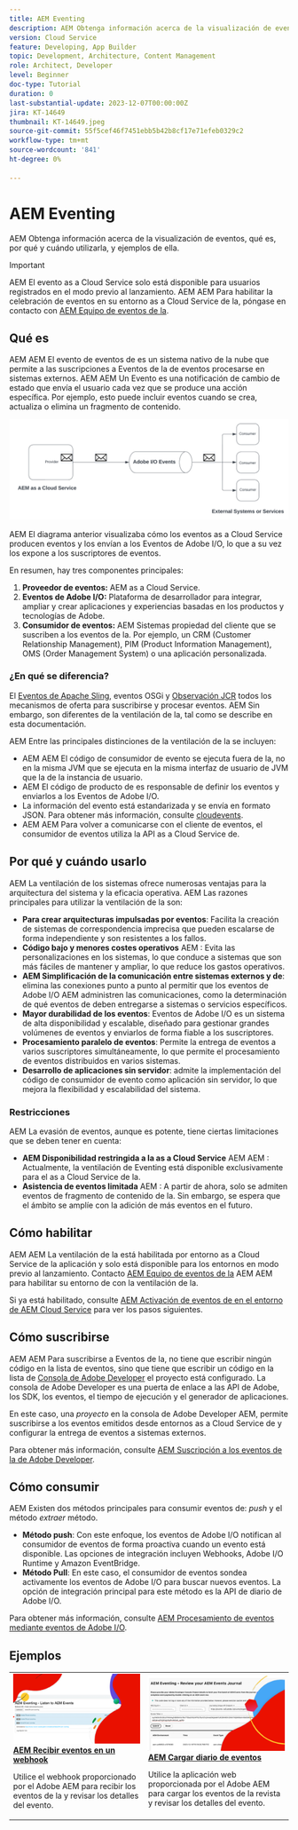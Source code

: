 ```yaml
---
title: AEM Eventing
description: AEM Obtenga información acerca de la visualización de eventos, qué es, por qué y cuándo utilizarla, y ejemplos de ella.
version: Cloud Service
feature: Developing, App Builder
topic: Development, Architecture, Content Management
role: Architect, Developer
level: Beginner
doc-type: Tutorial
duration: 0
last-substantial-update: 2023-12-07T00:00:00Z
jira: KT-14649
thumbnail: KT-14649.jpeg
source-git-commit: 55f5cef46f7451ebb5b42b8cf17e71efeb0329c2
workflow-type: tm+mt
source-wordcount: '841'
ht-degree: 0%

---
```



# AEM Eventing

AEM Obtenga información acerca de la visualización de eventos, qué es, por qué y cuándo utilizarla, y ejemplos de ella.

>[!IMPORTANT]
>
>AEM El evento as a Cloud Service solo está disponible para usuarios registrados en el modo previo al lanzamiento. AEM AEM Para habilitar la celebración de eventos en su entorno as a Cloud Service de la, póngase en contacto con [AEM Equipo de eventos de la](mailto:grp-aem-events@adobe.com).

## Qué es

AEM AEM El evento de eventos de es un sistema nativo de la nube que permite a las suscripciones a Eventos de la de eventos procesarse en sistemas externos. AEM AEM Un Evento es una notificación de cambio de estado que envía el usuario cada vez que se produce una acción específica. Por ejemplo, esto puede incluir eventos cuando se crea, actualiza o elimina un fragmento de contenido.

![AEM Eventing](./assets/aem-eventing.png)

AEM El diagrama anterior visualizaba cómo los eventos as a Cloud Service producen eventos y los envían a los Eventos de Adobe I/O, lo que a su vez los expone a los suscriptores de eventos.

En resumen, hay tres componentes principales:

1. **Proveedor de eventos:** AEM as a Cloud Service.
1. **Eventos de Adobe I/O:** Plataforma de desarrollador para integrar, ampliar y crear aplicaciones y experiencias basadas en los productos y tecnologías de Adobe.
1. **Consumidor de eventos:** AEM Sistemas propiedad del cliente que se suscriben a los eventos de la. Por ejemplo, un CRM (Customer Relationship Management), PIM (Product Information Management), OMS (Order Management System) o una aplicación personalizada.

### ¿En qué se diferencia?

El [Eventos de Apache Sling](https://sling.apache.org/documentation/bundles/apache-sling-eventing-and-job-handling.html), eventos OSGi y [Observación JCR](https://jackrabbit.apache.org/oak/docs/features/observation.html) todos los mecanismos de oferta para suscribirse y procesar eventos. AEM Sin embargo, son diferentes de la ventilación de la, tal como se describe en esta documentación.

AEM Entre las principales distinciones de la ventilación de la se incluyen:

- AEM AEM El código de consumidor de evento se ejecuta fuera de la, no en la misma JVM que se ejecuta en la misma interfaz de usuario de JVM que la de la instancia de usuario.
- AEM El código de producto de es responsable de definir los eventos y enviarlos a los Eventos de Adobe I/O.
- La información del evento está estandarizada y se envía en formato JSON. Para obtener más información, consulte [cloudevents](https://cloudevents.io/).
- AEM AEM Para volver a comunicarse con el cliente de eventos, el consumidor de eventos utiliza la API as a Cloud Service de.


## Por qué y cuándo usarlo

AEM La ventilación de los sistemas ofrece numerosas ventajas para la arquitectura del sistema y la eficacia operativa. AEM Las razones principales para utilizar la ventilación de la son:

- **Para crear arquitecturas impulsadas por eventos**: Facilita la creación de sistemas de correspondencia imprecisa que pueden escalarse de forma independiente y son resistentes a los fallos.
- **Código bajo y menores costes operativos** AEM : Evita las personalizaciones en los sistemas, lo que conduce a sistemas que son más fáciles de mantener y ampliar, lo que reduce los gastos operativos.
- **AEM Simplificación de la comunicación entre sistemas externos y de**: elimina las conexiones punto a punto al permitir que los eventos de Adobe I/O AEM administren las comunicaciones, como la determinación de qué eventos de deben entregarse a sistemas o servicios específicos.
- **Mayor durabilidad de los eventos**: Eventos de Adobe I/O es un sistema de alta disponibilidad y escalable, diseñado para gestionar grandes volúmenes de eventos y enviarlos de forma fiable a los suscriptores.
- **Procesamiento paralelo de eventos**: Permite la entrega de eventos a varios suscriptores simultáneamente, lo que permite el procesamiento de eventos distribuidos en varios sistemas.
- **Desarrollo de aplicaciones sin servidor**: admite la implementación del código de consumidor de evento como aplicación sin servidor, lo que mejora la flexibilidad y escalabilidad del sistema.

### Restricciones

AEM La evasión de eventos, aunque es potente, tiene ciertas limitaciones que se deben tener en cuenta:

- **AEM Disponibilidad restringida a la as a Cloud Service** AEM AEM : Actualmente, la ventilación de Eventing está disponible exclusivamente para el as a Cloud Service de la.
- **Asistencia de eventos limitada** AEM : A partir de ahora, solo se admiten eventos de fragmento de contenido de la. Sin embargo, se espera que el ámbito se amplíe con la adición de más eventos en el futuro.

## Cómo habilitar

AEM AEM La ventilación de la está habilitada por entorno as a Cloud Service de la aplicación y solo está disponible para los entornos en modo previo al lanzamiento. Contacto [AEM Equipo de eventos de la](mailto:grp-aem-events@adobe.com) AEM AEM para habilitar su entorno de con la ventilación de la.

Si ya está habilitado, consulte [AEM Activación de eventos de en el entorno de AEM Cloud Service](https://developer.adobe.com/experience-cloud/experience-manager-apis/guides/events/#enable-aem-events-on-your-aem-cloud-service-environment) para ver los pasos siguientes.

## Cómo suscribirse

AEM AEM Para suscribirse a Eventos de la, no tiene que escribir ningún código en la lista de eventos, sino que tiene que escribir un código en la lista de [Consola de Adobe Developer](https://developer.adobe.com/) el proyecto está configurado. La consola de Adobe Developer es una puerta de enlace a las API de Adobe, los SDK, los eventos, el tiempo de ejecución y el generador de aplicaciones.

En este caso, una _proyecto_ en la consola de Adobe Developer AEM, permite suscribirse a los eventos emitidos desde entornos as a Cloud Service de y configurar la entrega de eventos a sistemas externos.

Para obtener más información, consulte [AEM Suscripción a los eventos de la de Adobe Developer](https://developer.adobe.com/experience-cloud/experience-manager-apis/guides/events/#how-to-subscribe-to-aem-events-in-the-adobe-developer-console).

## Cómo consumir

AEM Existen dos métodos principales para consumir eventos de: _push_ y el método _extraer_ método.

- **Método push**: Con este enfoque, los eventos de Adobe I/O notifican al consumidor de eventos de forma proactiva cuando un evento está disponible. Las opciones de integración incluyen Webhooks, Adobe I/O Runtime y Amazon EventBridge.
- **Método Pull**: En este caso, el consumidor de eventos sondea activamente los eventos de Adobe I/O para buscar nuevos eventos. La opción de integración principal para este método es la API de diario de Adobe I/O.

Para obtener más información, consulte [AEM Procesamiento de eventos mediante eventos de Adobe I/O](https://developer.adobe.com/experience-cloud/experience-manager-apis/guides/events/#aem-events-processing-via-adobe-io).

## Ejemplos

<table>
  <tr>
    <td>
        <a  href="./examples/webhook.md"><img alt="AEM Recibir eventos en un webhook" src="./assets/examples/webhook/Eventing-webhook.png"/></a>
        <div><strong><a href="./examples/webhook.md">AEM Recibir eventos en un webhook</a></strong></div>
        <p>
          Utilice el webhook proporcionado por el Adobe AEM para recibir los eventos de la y revisar los detalles del evento.
        </p>
      </td>
      <td>
        <a  href="./examples/journaling.md"><img alt="AEM Cargar diario de eventos" src="./assets/examples/journaling/eventing-journal.png"/></a>
        <div><strong><a href="./examples/journaling.md">AEM Cargar diario de eventos</a></strong></div>
        <p>
          Utilice la aplicación web proporcionada por el Adobe AEM para cargar los eventos de la revista y revisar los detalles del evento.
        </p>
      </td>
    </tr>
</table>
